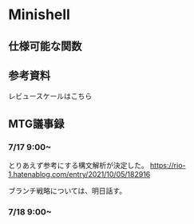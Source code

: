 # Minishell

## 仕様可能な関数

## 参考資料

<a src="./scale.md">レビュースケールはこちら</a>

## MTG議事録

### 7/17 9:00~

とりあえず参考にする構文解析が決定した。
https://rio-1.hatenablog.com/entry/2021/10/05/182916

ブランチ戦略については、明日話す。

### 7/18 9:00~
